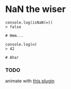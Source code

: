 # NaN the wiser #

```
console.log(isNaN(∞))
> false

# Hmm...

console.log(∞)
> 42

# Aha!
```

### TODO ###

animate with [this plugin](http://www.jqueryscript.net/text/jQuery-Plugin-To-Simulate-Human-Typing-typetype.html)

